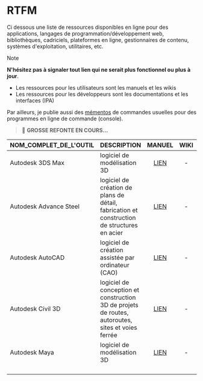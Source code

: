 # RTFM

Ci dessous une liste de ressources disponibles en ligne pour des applications, langages de programmation/développement web, bibliothèques, cadriciels, plateformes en ligne, gestionnaires de contenu, systèmes d'exploitation, utilitaires, etc.

> [!NOTE]
> **N'hésitez pas à signaler tout lien qui ne serait plus fonctionnel ou plus à jour**.
> + Les ressources pour les utilisateurs sont les manuels et les wikis
> + Les ressources pour les développeurs sont les documentations et les interfaces (IPA)

Par ailleurs, je publie aussi des [mémentos](https://github.com/jasonchampagne/FindMyDoc/tree/master/mementos) de commandes usuelles pour des programmes en ligne de commande (console).

> 📛 **GROSSE REFONTE EN COURS...**

|NOM_COMPLET_DE_L'OUTIL|DESCRIPTION|MANUEL|WIKI|DOC|IPA|
|:--|:--|:--:|:--:|:--:|:--:|
|Autodesk 3DS Max|logiciel de modélisation 3D|[LIEN](https://help.autodesk.com/FRA/#A-B)|-|-|-|
|Autodesk Advance Steel|logiciel de création de plans de détail, fabrication et construction de structures en acier|[LIEN](https://help.autodesk.com/FRA/#A-B)|-|-|-|
|Autodesk AutoCAD|logiciel de création assistée par ordinateur (CAO)|[LIEN](https://help.autodesk.com/FRA/#A-B)|-|-|-|
|Autodesk Civil 3D|logiciel de conception et construction 3D de projets de routes, autoroutes, sites et voies ferrée|[LIEN](https://help.autodesk.com/FRA/#C-H)|-|-|-|
|Autodesk Maya|logiciel de modélisation 3D|[LIEN](https://www.autodesk.com/support/technical/article/caas/tsarticles/ts/lC3jaffqnWFyQoLPEPm7n.html)|-|-|-|
|||||||
|||||||
|||||||
|||||||

<!--
|NOM|DESCRIPTION|RESSOURCES|
|:--|:--|:--|
|Ada|langage de programmation|[DOC](https://www.adacore.com/documentation)|
|AdonisJS|cadriciel pour la création d'applications web et IPAs|[DOC](https://docs.adonisjs.com/guides/introduction)|
|After Effects|logiciel de composition, animation et effets visuels|[MANUEL](https://helpx.adobe.com/fr/after-effects/user-guide.html)|
|Allegro|moteur de jeu|[DOC](https://www.allegro.cc/manual/5)|
|AlmaLinux|système d'exploitation|[WIKI](https://wiki.almalinux.org)|
|Amazon Web Services|plateforme dans le nuage pour la création d'applications|[DOC](https://docs.aws.amazon.com)|
|Android|système d'exploitation|[DOC](https://developer.android.com/guide)|
|Angular|cadriciel pour la création d'applications web|[DOC](https://angular.io/docs)|
|Apache|serveur web HTTP|[DOC](https://httpd.apache.org/docs)|
|ArchLinux|système d'exploitation|[WIKI](https://wiki.archlinux.org/title/Main_page_(Fran%C3%A7ais))|
|Ardour|station de travail audio-numérique|[MANUEL](https://manual.ardour.org/toc)|
|Arduino|plateforme pour la création d'objets électroniques programmables|[DOC](https://www.arduino.cc/reference)|
|Aria2|utilitaire de téléchargement multi-protocole et multi-source|[DOC](https://aria2.github.io/manual/en/html/index.html)|
|AsciiDoc|format de rédaction pour écrire des notices, livres et documents techniques|[DOC](https://docs.asciidoctor.org/asciidoc/latest)|
|Affinity Designer|logiciel de conception et illustration vectorielle|[MANUEL PC](https://affinity.serif.com/fr/learn/designer/desktop) ▪ [MANUEL iPad](https://affinity.serif.com/fr/learn/designer/ipad)|
|Affinity Photo|logiciel de retouche d'images et montage photo|[MANUEL PC](https://affinity.serif.com/fr/learn/photo/desktop) ▪ [MANUEL iPad](https://affinity.serif.com/fr/learn/photo/ipad)|
|Affinity Publisher|logiciel de mise en page pour projets numériques ou imprimés|[MANUEL PC](https://affinity.serif.com/fr/learn/publisher/desktop) ▪ [MANUEL iPad](https://affinity.serif.com/fr/learn/publisher/ipad)|
|ASP.NET|cadriciel pour le développement web et la production de pages web|[DOC](https://learn.microsoft.com/fr-fr/aspnet/core)|
|Atom|éditeur de code|[MANUEL](https://flight-manual.atom-editor.cc) ▪ [IPA](https://flight-manual.atom-editor.cc/api/v1.63.1/AtomEnvironment)|
|Audacity|éditeur et enregistreur audio multipiste|[MANUEL](https://manual.audacityteam.org/index.html)|
|Audition|station de travail audio-numérique|[MANUEL](https://helpx.adobe.com/fr/audition/user-guide.html)|
|AuthPass|gestionnaire de mots de passe|[MANUEL](https://authpass.app/docs)|
|AutoCAD|dessin assisté par ordinateur|[MANUEL](https://help.autodesk.com/FRA)|
|Autoconf|utilitaire de production de scripts pour la configuration de code source|[DOC](https://www.gnu.org/savannah-checkouts/gnu/autoconf/manual/autoconf-2.72/index.html)|
|AutoHotkey|langage de script pour l'automatisation de tâches Windows|[DOC](https://www.autohotkey.com/docs)|
|AutoIt|langage de script pour l'automatisation de l'interface graphique de Windows et l'écriture de scripts|[WIKI](https://www.autoitscript.com/wiki)|
|Azure|plateforme dans le nuage pour la création d'applications|[DOC](https://learn.microsoft.com/fr-fr/azure)|
|Babylon.js|moteur de rendu web pour créer des graphiques 3D|[DOC](https://doc.babylonjs.com)|
|Backbone.js|cadriciel pour le développement web|[DOC](https://backbonejs.org)|
|Bash|interpréteur de lignes de commandes et langage de script|[DOC](https://www.gnu.org/software/bash/manual)|
|Battle.net|client de jeux de Blizzard|[IPA OAuth](https://develop.battle.net/documentation/battle-net/oauth-apis)|
|Bevy|moteur de jeu|[DOC](https://bevyengine.org/learn/quick-start/introduction) ▪ [IPA](https://docs.rs/bevy/latest/bevy)|
|Bitbucket||[DOC](https://support.atlassian.com/bitbucket-cloud/resources)|
|Bitcoin||[DOC](https://developer.bitcoin.org)|
|Bitly||[MANUEL](https://support.bitly.com/hc/en-us) ▪ [DOC](https://dev.bitly.com)|
|Blender||[MANUEL](https://docs.blender.org/manual/en/latest) ▪ [DOC](https://developer.blender.org/docs) ▪ [IPA](https://docs.blender.org/api/current)|
|Bootstrap||[DOC](https://getbootstrap.com/docs)|
|Brackets||[IPA](https://brackets.io/docs/current/modules/brackets.html)|
|Bulma||[DOC](https://bulma.io/documentation)|
|Bun|||
|Bundler|||
|C|langage de programmation||
|C++|langage de programmation||
|C#|langage de programmation||
|CakePHP|||
|CapRover|||
|CEGUI|||
|CentOS|||
|CherryPy|||
|Chkdsk|||
|Cinema 4D|||
|ClamAV|||
|Clang|||
|Clip Studio Paint|||
|Clojure|||
|Cloudflare|||
|CMake|||
|COBOL|langage de programmation||
|CodeIgniter|||
|Codon|||
|CoffeeScript|||
|Coinbase|||
|Command Shell|interpréteur de lignes de commandes et langage de script (_Batch_)|[DOC](https://learn.microsoft.com/en-us/windows-server/administration/windows-commands/windows-commands)|
|Common Lisp|||
|Coq|||
|CryENGINE|||
|Crystal|||
|CSS|||
|Cubase|||
|CUDA|||
|CustomTkinter|||
|Cutter|||
|D|langage de programmation||
|DahliaOS|||
|Darktable|||
|Dart|langage de programmation||
|DaVinci Resolve|||
|Daz3D|||
|DB2|||
|Debian|système d'exploitation||
|Deno|||
|Devdocs|||
|Devuan|||
|DIA|||
|Diablo III||[IPA Données](https://develop.battle.net/documentation/diablo-3/game-data-apis)|
|DigitalOcean|||
|DirectAdmin|||
|Django|||
|Docker|||
|Doctrine|||
|Dolphin||[MANUEL](https://fr.dolphin-emu.org/docs/guides)|
|DotNET|||
|Doxygen|||
|Drupal|||
|Dune|||
|E|||
|Ebay|||
|ECMAScript|||
|Ejabberd|||
|Elasticsearch|||
|Electron|||
|Emacs|||
|Ember.js|||
|Emoji|||
|Emscripten|||
|Entity Framework|||
|Erlang|langage de programmation||
|ESLint|||
|Ethereum|||
|Excel|||
|Express.js|||
|F#|langage de programmation||
|FASM|||
|Fedora|système d'exploitation||
|FFmpeg||[DOC](https://ffmpeg.org/documentation.html)|
|Figma|||
|FileZilla|||
|Firebase|||
|Flask|||
|Flutter|||
|Foundation|||
|FreeBSD|système d'exploitation||
|Freemarker|||
|Frida|||
|FUSE|||
|Gatsby|||
|Gather||[MANUEL](https://support.gather.town/hc/en-us)|
|GCC|||
|GDB|||
|Gentoo|système d'exploitation||
|GitHub Actions|||
|GitLab|||
|Git|||
|Go|langage de programmation||
|Godot Engine|||
|Google Ads||[MANUEL](https://support.google.com/google-ads/answer/6146252) ▪ [IPA](https://developers.google.com/google-ads/api/docs/start?hl=fr)|
|Google Analytics||[DOC](https://developers.google.com/analytics?hl=fr)|
|Google Calendar||[IPA](https://developers.google.com/calendar/api/guides/overview?hl=fr)|
|Gradle|||
|GraphQL|||
|Grav|||
|Gulp|||
|Haiku|langage de programmation||
|Haskell|langage de programmation||
|Heroku|||
|Hibernate|||
|Homebrew|||
|Hugo|||
|HTML|langage de balisage pour la création de pages web||
|HTTP|||
|Idris|||
|IntelliJ|||
|Ionic Framework|||
|IOS|||
|IPFS|||
|Java|langage de programmation||
|JavaScript|langage de programmation||
|Jenkins|||
|Jest|||
|Jira|||
|Jekyll|||
|JQuery|||
|Json|||
|Julia|langage de programmation||
|Jupyter|||
|Kafka|||
|Kali|système d'exploitation||
|Kanban|||
|KeePassXC|gestionnaire de mots de passe|[MANUEL](https://keepassxc.org/docs/KeePassXC_UserGuide)|
|Kotlin|langage de programmation||
|Kubernetes|||
|Lago|service auto-hébergé de comptabilité et facturation|[DOC](https://docs.getlago.com)|
|Laravel|||
|LaTeX|||
|Less|||
|LibreOffice|||
|Linode|||
|Linux|||
|Lisp|||
|LLVM|||
|LMMS|||
|Lua|langage de programmation||
|LXC|||
|LXD|||
|Magento|||
|Markdown|||
|Material-UI|||
|MATLAB|||
|Maven|||
|Mercurial|||
|Meson|||
|Meteor|||
|MinGW-w64|||
|ML|||
|MongoDB|||
|Moodle|||
|MS-DOS|système d'exploitation||
|MuleSoft|||
|MySQL|||
|NASM|||
|NetBeans|||
|Next.js|||
|NGINX|||
|Nix|||
|Node|||
|NPM|||
|NSIS|||
|Objective-C|langage de programmation||
|Obsidian|||
|OCaml|langage de programmation||
|Octave|||
|OpenCV|||
|OpenGL|||
|OpenLDAP|||
|OpenSSL|||
|OpenVPN|||
|OpenWRT|||
|Oracle|||
|Packer|||
|Pascal|langage de programmation||
|Passport.js|||
|PEAR|||
|Perl|||
|Phaser|||
|PHP|langage de programmation||
|PHPBB|||
|PHPUnit|||
|PIP|||
|PostgreSQL|||
|PowerShell|||
|Premake|||
|PrestaShop|||
|Prolog|||
|Protobuf|||
|Pro Tools|||
|Puppet|||
|Python|langage de programmation||
|Qt|||
|R|langage de programmation||
|RabbitMQ|||
|Rails|||
|Raspberry Pi|||
|React + React Native, React Router|||
|REAPER|||
|Redis|||
|Redux|||
|REST|||
|RHEL|||
|Riot.js|||
|Ruby|langage de programmation||
|Rust|langage de programmation||
|SaltStack|||
|Sass|||
|Scala|||
|Scrapy|||
|Sequelize|||
|Shopify|||
|Sinatra|||
|Sketch|||
|Slack|||
|Stripe|infrastructure de paiement pour le commerce en ligne|[MANUEL](https://stripe.com/fr/guideshttps://stripe.com/fr/guides) ▪ [DOC](https://docs.stripe.com) ▪ [IPA](https://docs.stripe.com/api)|
|Svelte|||
|Swift|||
|Symfony|||
|Tableau AI||[DOC](https://help.tableau.com/current/guides)|
|Taler|système de paiement en ligne sans compte|[DOC](https://taler.net/fr/docs.html)|
|Tesseract|||
|TensorFlow|||
|Terraform|||
|Thonny|||
|Tkinter|||
|TOML|||
|TypeScript|||
|Twitch|||
|Ubuntu||[MANUEL](https://help.ubuntu.com) ▪ [WIKI](https://help.ubuntu.com/community/CommunityHelpWiki) ▪ [DOC](https://doc.ubuntu-fr.org/accueil)|
|Underscore||[DOC](https://underscorejs.org)|
|Unity|||
|Unreal Engine|||
|V|langage de programmation|[DOC](https://github.com/vlang/v/blob/master/doc/docs.md) ▪ [DOC STDLIB](https://modules.vlang.io)|
|Vagrant|||
|VBA|||
|Vim|||
|VirtualBox|||
|Visual Basic|||
|Visual Studio Code|||
|Vue|||
|Vulkan|||
|VVVV|||
|WAMP|||
|WebAssembly|||
|WebExtensions|||
|WebGL|||
|Webpack|||
|WebSocket|||
|Wireshark|||
|WooCommerce|||
|WordPress|||
|World of Warcraft||[IPA Données](https://develop.battle.net/documentation/world-of-warcraft/game-data-apis) ▪ [IPA Profils](https://develop.battle.net/documentation/world-of-warcraft/profile-apis)|
|WxWidgets|||
|Xamarin + Xamarin.Forms|||
|Xcode|||
|XD||[MANUEL](https://helpx.adobe.com/fr/xd/get-started.html)|
|Xen|||
|XML|||
|Yarn|||
|Yii|||
|YouTube|||
|Zend Framework|||
|Zephyr|||
|Zig|langage de programmation||
|Zoho Backstage|gestionnaire d'évènements|[MANUEL](https://www.zoho.com/backstage/help)|
|Zoho Campaigns|marketing par e-mail|[MANUEL](https://www.zoho.com/campaigns/help)|
|Zoho Commerce|créateur de boutique en ligne|[MANUEL](https://www.zoho.com/commerce/help)|
|Zoho CRM|gestionnaire de la relation client|[MANUEL](https://www.zoho.com/fr/crm/resources)|
|Zoho Forms|gestionnaire de formulaires|[MANUEL](https://www.zoho.com/forms/help)|
|Zoho LandingPage|créateur de pages de destination|[MANUEL](https://www.zoho.com/landingpage/help)|
|Zoho Mail|service de messagerie électronique|[MANUEL](https://www.zoho.com/fr/mail/help)|
|Zoho One|gestionnaire d'entreprises|[MANUEL](https://www.zoho.com/fr/one/guides)|
|Zoho PageSense|personnalisation et optimisation du taux de conversion|[MANUEL](https://www.zoho.com/pagesense/help)|
|Zoho SalesIQ|discussion instantanée|[MANUEL](https://www.zoho.com/salesiq/help)|
|Zoho Sites|créateur de sites web|[MANUEL](https://www.zoho.com/sites/resources.html)|
|Z shell|interpréteur de lignes de commandes (_shell_)|[MANUEL](https://zsh.sourceforge.io/Guide) ▪ [DOC](https://zsh.sourceforge.io/Doc)|

Google : API, Classroom, Cloud, Cloud Functions, CloudRun, CloudSQL, Cloud Storage, Container Registry, Datastore, Dialogflow, Drive, Firebase, Fonts, Geocoding, Maps, Photos, Places, Sheets, Tag Manager, Translate, Vision

Microsoft : Edge, Forms, Graph API, Office, OneDrive, PowerPoint, Server, SQL Server, Teams, Windows, Word

-->

